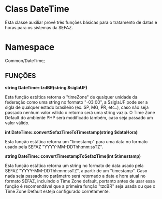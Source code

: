 Class DateTime
=============
Esta classe auxiliar provê três funções básicas para o tratamento de datas e horas para os sistemas da SEFAZ.

Namespace
=============
Common/DateTime;
 
FUNÇÕES
----------
 
<b>string DateTime::tzdBR(string $siglaUF)</b>

Esta função estática retorna o "timeZone" de qualquer unidade da federação como uma string no formato "-03:00",
a $siglaUF pode ser a sigla de qualquer estado brasileiro (ex. SP, MG, PR, etc..), caso não seja passado nenhum
valor válido o retorno será uma string vazia.
O Time Zone Default do ambiente PHP será modificado também, caso seja passado um valor válido.
   

<b>int DateTime::convertSefazTimeToTimestamp(string $dataHora)</b>

Esta função estática retorna um "timestamp" para uma data no formato usado pela SEFAZ "YYYY-MM-DDThh:mm:ssTZ".


<b>string DateTime::convertTimestampToSefazTime(int $timestamp)</b>

Esta função estática retorna um string no formato de data usado pela SEFAZ "YYYY-MM-DDThh:mm:ssTZ", a partir de um "timestamp".
Caso nada seja passado no parâmetro será retornado a data e hora atual no formato SEFAZ, incluindo o Time Zone default, portanto antes de usar essa função é recomendável que a primeira função "tzdBR" seja usada ou que o Time Zone Default esteja configurado corretamente.

